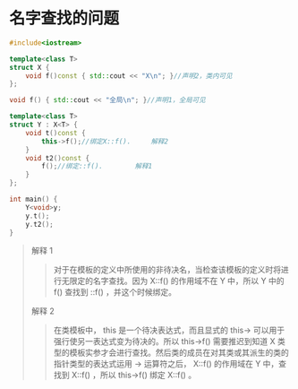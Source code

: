 # 名字查找的问题

``` c++
#include<iostream>

template<class T>
struct X {
    void f()const { std::cout << "X\n"; }//声明2，类内可见
};

void f() { std::cout << "全局\n"; }//声明1，全局可见

template<class T>
struct Y : X<T> {
    void t()const {
        this->f();//绑定X::f().     解释2
    }
    void t2()const {
        f();//绑定::f().        解释1
    }
};

int main() {
    Y<void>y;
    y.t();
    y.t2();
}
```

> 解释 1
> 
> > 对于在模板的定义中所使用的非待决名，当检查该模板的定义时将进行无限定的名字查找。因为 X::f() 的作用域不在 Y 中，所以 Y 中的 f() 查找到 ::f() ，并这个时候绑定。
> 
> 解释 2
> 
> > 在类模板中， this 是一个待决表达式，而且显式的 this-\> 可以用于强行使另一表达式变为待决的。所以 this-\>f() 需要推迟到知道 X 类型的模板实参才会进行查找。然后类的成员在对其类或其派生的类的指针类型的表达式运用 -\> 运算符之后， X::f() 的作用域在 Y 中，查找到 X::f() ，所以 this-\>f() 绑定 X::f() 。
